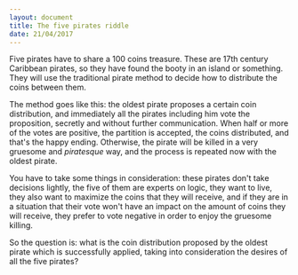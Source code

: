 ```yaml
---
layout: document
title: The five pirates riddle
date: 21/04/2017
---
```


Five pirates have to share a 100 coins treasure. These are 17th century Caribbean
pirates, so they have found the booty in an island or something. They will use
the traditional pirate method to decide how to distribute the coins between
them.

The method goes like this: the oldest pirate proposes a certain coin
distribution, and immediately all the pirates including him vote the
proposition, secretly and without further communication. When half or more of
the votes are positive, the partition is accepted, the coins distributed, and
that's the happy ending. Otherwise, the pirate will be killed in a very gruesome
and *piratesque* way, and the process is repeated now with the oldest pirate.

You have to take some things in consideration: these pirates don't take
decisions lightly, the five of them are experts on logic, they want to live,
they also want to maximize the coins that they will receive, and if they are in
a situation that their vote won't have an impact on the amount of coins they
will receive, they prefer to vote negative in order to enjoy the gruesome
killing.

So the question is: what is the coin distribution proposed by the oldest
pirate which is successfully applied, taking into consideration the desires of
all the five pirates?

